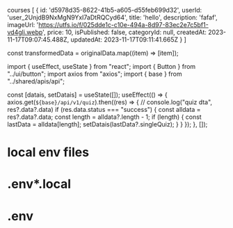  courses [
  {
    id: 'd5978d35-8622-41b5-a605-d55feb699d32',
    userId: 'user_2UnjdB9NxMgN9YxI7aDtRQCyd64',
    title: 'hello',
    description: 'fafaf',
    imageUrl: 'https://utfs.io/f/025dde1c-c10e-494a-8d97-83ec2e7c5bf1-vd4gli.webp',
    price: 10,
    isPublished: false,
    categoryId: null,
    createdAt: 2023-11-17T09:07:45.488Z,
    updatedAt: 2023-11-17T09:11:41.665Z
  }
]



 const transformedData = originalData.map((item) => [item]);

 import { useEffect, useState } from "react";
import { Button } from "../ui/button";
import axios from "axios";
import { base } from "../shared/apis/api";

  const [datais, setDatais] = useState([]);
  useEffect(() => {
    axios.get(`${base}/api/v1/quiz`).then((res) => {
      // console.log("quiz dta", res?.data?.data)
      if (res.data.status === "success") {
        const alldata = res?.data?.data;
        const length = alldata?.length - 1;
        if (length) {
          const lastData = alldata[length];
          setDatais(lastData?.singleQuiz);
        }
      }
    });
  }, []);

# local env files
# .env*.local
# .env
